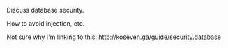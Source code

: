 Discuss database security.

How to avoid injection, etc.

Not sure why I'm linking to this: <http://koseven.ga/guide/security.database>
